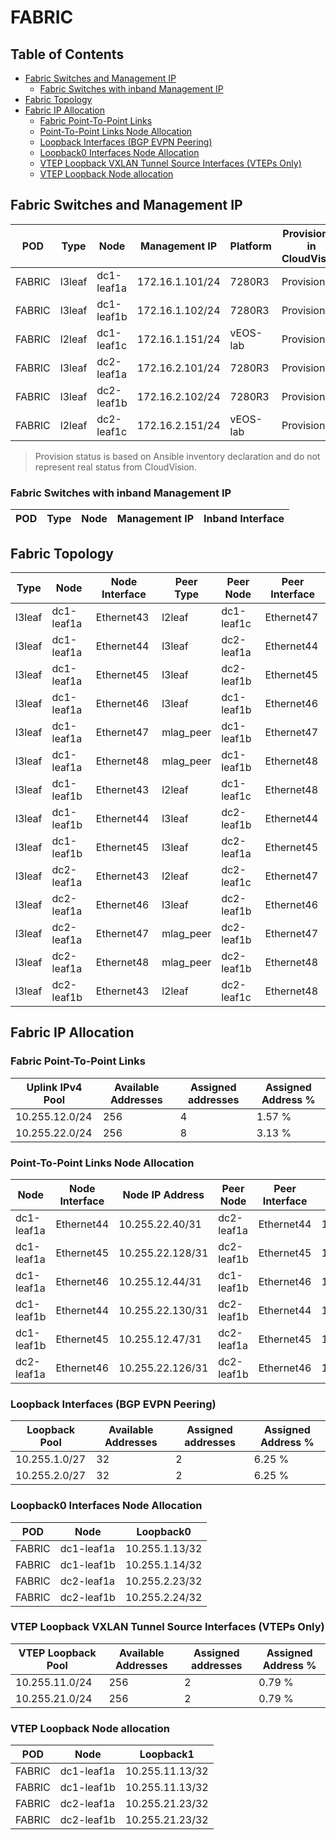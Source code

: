 # FABRIC

## Table of Contents

- [Fabric Switches and Management IP](#fabric-switches-and-management-ip)
  - [Fabric Switches with inband Management IP](#fabric-switches-with-inband-management-ip)
- [Fabric Topology](#fabric-topology)
- [Fabric IP Allocation](#fabric-ip-allocation)
  - [Fabric Point-To-Point Links](#fabric-point-to-point-links)
  - [Point-To-Point Links Node Allocation](#point-to-point-links-node-allocation)
  - [Loopback Interfaces (BGP EVPN Peering)](#loopback-interfaces-bgp-evpn-peering)
  - [Loopback0 Interfaces Node Allocation](#loopback0-interfaces-node-allocation)
  - [VTEP Loopback VXLAN Tunnel Source Interfaces (VTEPs Only)](#vtep-loopback-vxlan-tunnel-source-interfaces-vteps-only)
  - [VTEP Loopback Node allocation](#vtep-loopback-node-allocation)

## Fabric Switches and Management IP

| POD | Type | Node | Management IP | Platform | Provisioned in CloudVision | Serial Number |
| --- | ---- | ---- | ------------- | -------- | -------------------------- | ------------- |
| FABRIC | l3leaf | dc1-leaf1a | 172.16.1.101/24 | 7280R3 | Provisioned | - |
| FABRIC | l3leaf | dc1-leaf1b | 172.16.1.102/24 | 7280R3 | Provisioned | - |
| FABRIC | l2leaf | dc1-leaf1c | 172.16.1.151/24 | vEOS-lab | Provisioned | - |
| FABRIC | l3leaf | dc2-leaf1a | 172.16.2.101/24 | 7280R3 | Provisioned | - |
| FABRIC | l3leaf | dc2-leaf1b | 172.16.2.102/24 | 7280R3 | Provisioned | - |
| FABRIC | l2leaf | dc2-leaf1c | 172.16.2.151/24 | vEOS-lab | Provisioned | - |

> Provision status is based on Ansible inventory declaration and do not represent real status from CloudVision.

### Fabric Switches with inband Management IP

| POD | Type | Node | Management IP | Inband Interface |
| --- | ---- | ---- | ------------- | ---------------- |

## Fabric Topology

| Type | Node | Node Interface | Peer Type | Peer Node | Peer Interface |
| ---- | ---- | -------------- | --------- | ----------| -------------- |
| l3leaf | dc1-leaf1a | Ethernet43 | l2leaf | dc1-leaf1c | Ethernet47 |
| l3leaf | dc1-leaf1a | Ethernet44 | l3leaf | dc2-leaf1a | Ethernet44 |
| l3leaf | dc1-leaf1a | Ethernet45 | l3leaf | dc2-leaf1b | Ethernet45 |
| l3leaf | dc1-leaf1a | Ethernet46 | l3leaf | dc1-leaf1b | Ethernet46 |
| l3leaf | dc1-leaf1a | Ethernet47 | mlag_peer | dc1-leaf1b | Ethernet47 |
| l3leaf | dc1-leaf1a | Ethernet48 | mlag_peer | dc1-leaf1b | Ethernet48 |
| l3leaf | dc1-leaf1b | Ethernet43 | l2leaf | dc1-leaf1c | Ethernet48 |
| l3leaf | dc1-leaf1b | Ethernet44 | l3leaf | dc2-leaf1b | Ethernet44 |
| l3leaf | dc1-leaf1b | Ethernet45 | l3leaf | dc2-leaf1a | Ethernet45 |
| l3leaf | dc2-leaf1a | Ethernet43 | l2leaf | dc2-leaf1c | Ethernet47 |
| l3leaf | dc2-leaf1a | Ethernet46 | l3leaf | dc2-leaf1b | Ethernet46 |
| l3leaf | dc2-leaf1a | Ethernet47 | mlag_peer | dc2-leaf1b | Ethernet47 |
| l3leaf | dc2-leaf1a | Ethernet48 | mlag_peer | dc2-leaf1b | Ethernet48 |
| l3leaf | dc2-leaf1b | Ethernet43 | l2leaf | dc2-leaf1c | Ethernet48 |

## Fabric IP Allocation

### Fabric Point-To-Point Links

| Uplink IPv4 Pool | Available Addresses | Assigned addresses | Assigned Address % |
| ---------------- | ------------------- | ------------------ | ------------------ |
| 10.255.12.0/24 | 256 | 4 | 1.57 % |
| 10.255.22.0/24 | 256 | 8 | 3.13 % |

### Point-To-Point Links Node Allocation

| Node | Node Interface | Node IP Address | Peer Node | Peer Interface | Peer IP Address |
| ---- | -------------- | --------------- | --------- | -------------- | --------------- |
| dc1-leaf1a | Ethernet44 | 10.255.22.40/31 | dc2-leaf1a | Ethernet44 | 10.255.22.41/31 |
| dc1-leaf1a | Ethernet45 | 10.255.22.128/31 | dc2-leaf1b | Ethernet45 | 10.255.22.129/31 |
| dc1-leaf1a | Ethernet46 | 10.255.12.44/31 | dc1-leaf1b | Ethernet46 | 10.255.12.45/31 |
| dc1-leaf1b | Ethernet44 | 10.255.22.130/31 | dc2-leaf1b | Ethernet44 | 10.255.22.131/31 |
| dc1-leaf1b | Ethernet45 | 10.255.12.47/31 | dc2-leaf1a | Ethernet45 | 10.255.12.46/31 |
| dc2-leaf1a | Ethernet46 | 10.255.22.126/31 | dc2-leaf1b | Ethernet46 | 10.255.22.127/31 |

### Loopback Interfaces (BGP EVPN Peering)

| Loopback Pool | Available Addresses | Assigned addresses | Assigned Address % |
| ------------- | ------------------- | ------------------ | ------------------ |
| 10.255.1.0/27 | 32 | 2 | 6.25 % |
| 10.255.2.0/27 | 32 | 2 | 6.25 % |

### Loopback0 Interfaces Node Allocation

| POD | Node | Loopback0 |
| --- | ---- | --------- |
| FABRIC | dc1-leaf1a | 10.255.1.13/32 |
| FABRIC | dc1-leaf1b | 10.255.1.14/32 |
| FABRIC | dc2-leaf1a | 10.255.2.23/32 |
| FABRIC | dc2-leaf1b | 10.255.2.24/32 |

### VTEP Loopback VXLAN Tunnel Source Interfaces (VTEPs Only)

| VTEP Loopback Pool | Available Addresses | Assigned addresses | Assigned Address % |
| --------------------- | ------------------- | ------------------ | ------------------ |
| 10.255.11.0/24 | 256 | 2 | 0.79 % |
| 10.255.21.0/24 | 256 | 2 | 0.79 % |

### VTEP Loopback Node allocation

| POD | Node | Loopback1 |
| --- | ---- | --------- |
| FABRIC | dc1-leaf1a | 10.255.11.13/32 |
| FABRIC | dc1-leaf1b | 10.255.11.13/32 |
| FABRIC | dc2-leaf1a | 10.255.21.23/32 |
| FABRIC | dc2-leaf1b | 10.255.21.23/32 |
